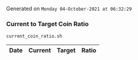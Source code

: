 Generated on `Monday 04-October-2021 at 06:32:29`

### Current to Target Coin Ratio
`current_coin_ratio.sh`

Date|Current|Target|Ratio
---|---|---|---
